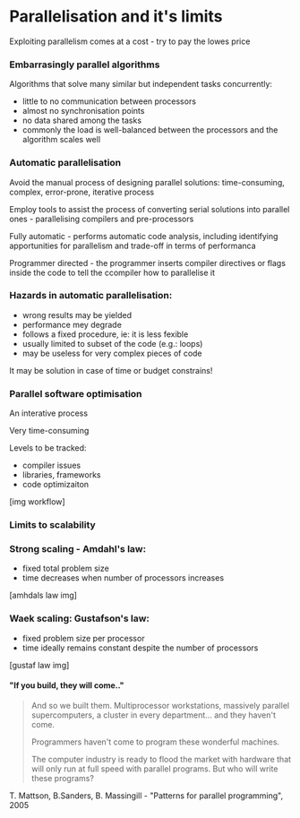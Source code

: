 # Parallelisation and it's limits

Exploiting parallelism comes at a cost - try to pay the lowes price

### Embarrasingly parallel algorithms

Algorithms that solve many similar but independent tasks concurrently:

* little to no communication between processors
* almost no synchronisation points
* no data shared among the tasks
* commonly the load is well-balanced between the processors and the algorithm scales well



### Automatic parallelisation

Avoid the manual process of designing parallel solutions: time-consuming, complex, error-prone, iterative process

Employ tools to assist the process of converting serial solutions into parallel ones - parallelising compilers and pre-processors

Fully automatic - performs automatic code analysis, including identifying apportunities for parallelism and trade-off in terms of performanca

Programmer directed - the programmer inserts compiler directives or flags inside the code to tell the ccompiler how to parallelise it



### Hazards in automatic parallelisation:

* wrong results may be yielded
* performance mey degrade
* follows a fixed procedure, ie: it is less fexible
* usually limited to subset of the code \(e.g.: loops\)
* may be useless for very complex pieces of code

It may be solution in case of time or budget constrains!



### Parallel software optimisation

An interative process

Very time-consuming

Levels to be tracked:

* compiler issues
* libraries, frameworks
* code optimizaiton

\[img workflow\]





### Limits to scalability

### Strong scaling - Amdahl's law:

* fixed total problem size
* time decreases when number of processors increases



\[amhdals law img\]



### Waek scaling: Gustafson's law:

* fixed problem size per processor
* time ideally remains constant despite the number of processors

\[gustaf law img\]





#### "If you build, they will come.."

> And so we built them. Multiprocessor workstations, massively parallel supercomputers, a cluster in every department... and they haven't come.
>
> Programmers haven't come to program these wonderful machines.
>
> The computer industry is ready to flood the market with hardware that will only run at full speed with parallel programs. But who will write these programs?

T. Mattson, B.Sanders, B. Massingill - "Patterns for parallel programming", 2005









